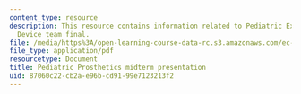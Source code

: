 ```yaml
---
content_type: resource
description: This resource contains information related to Pediatric Extendable Prosthetic
  Device team final.
file: /media/https%3A/open-learning-course-data-rc.s3.amazonaws.com/ec-722-special-topics-at-edgerton-center-developing-world-prosthetics-spring-2010/87060c22cb2ae96bcd9199e7123213f2_MITEC_722S10_pepd_midterm.pdf
file_type: application/pdf
resourcetype: Document
title: Pediatric Prosthetics midterm presentation
uid: 87060c22-cb2a-e96b-cd91-99e7123213f2
---
```

